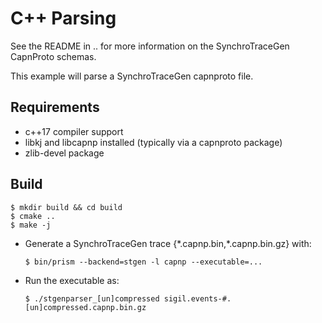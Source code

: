 # C++ Parsing

See the README in .. for more information on the SynchroTraceGen CapnProto schemas.

This example will parse a SynchroTraceGen capnproto file.

## Requirements
* c++17 compiler support
* libkj and libcapnp installed (typically via a capnproto package)
* zlib-devel package

## Build
  ```
  $ mkdir build && cd build
  $ cmake ..
  $ make -j
  ```

* Generate a SynchroTraceGen trace {\*.capnp.bin,\*.capnp.bin.gz} with:

   `$ bin/prism --backend=stgen -l capnp --executable=...`

* Run the executable as:

   `$ ./stgenparser_[un]compressed sigil.events-#.[un]compressed.capnp.bin.gz`
